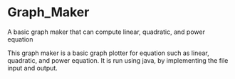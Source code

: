 # Graph_Maker
A basic graph maker that can compute linear, quadratic, and power equation

This graph maker is a basic graph plotter for equation such as linear, quadratic, and power equation. It is run using java, by implementing the file input and output.
